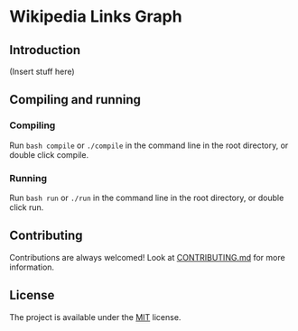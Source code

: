 # Wikipedia Links Graph

## Introduction
(Insert stuff here)

## Compiling and running

### Compiling
Run ```bash compile``` or ```./compile```  in the command line in the root directory, or double click compile.

### Running
Run ```bash run``` or ```./run``` in the command line in the root directory, or double click run.
## Contributing
Contributions are always welcomed! Look at [CONTRIBUTING.md](CONTRIBUTING.md) for more information.

## License
The project is available under the [MIT](https://opensource.org/licenses/MIT) license.